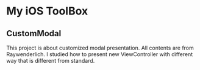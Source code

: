 # My iOS ToolBox


## CustomModal

This project is about customized modal presentation. All contents are from Raywenderlich. I studied how to present new ViewController with different way that is different from standard.
